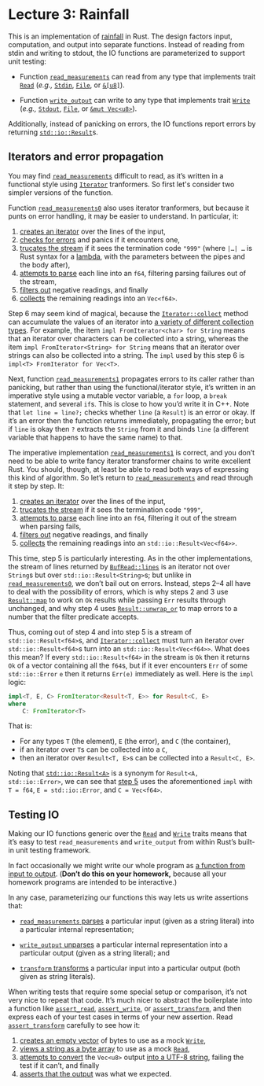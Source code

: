 # Lecture 3: Rainfall

This is an implementation of [rainfall] in Rust. The design factors
input, computation, and output into separate functions. Instead of
reading from stdin and writing to stdout, the IO functions are
parameterized to support unit testing:

  - Function [`read_measurements`] can read from any type that
    implements trait [`Read`] (*e.g.,* [`Stdin`], [`File`], or
    [`&[u8]`][std::slice]).

  - Function [`write_output`] can write to any type that implements
    trait [`Write`] (*e.g.,* [`Stdout`], [`File`], or
    [`&mut Vec<u8>`][`Vec`]).

Additionally, instead of panicking on errors, the IO functions report
errors by returning [`std::io::Result`]s.

## Iterators and error propagation

You may find [`read_measurements`] difficult to read, as it’s written in
a functional style using [`Iterator`] tranformers. So first let's
consider two simpler versions of the function.

Function [`read_measurements0`] also uses iterator tranformers, but
because it punts on error handling, it may be easier to understand. In
particular, it:

 1. [creates an iterator][creates an iterator0] over the lines of the
    input,
 2. [checks for errors][checks for errors0] and panics if it encounters
    one,
 3. [trucates the stream][trucates the stream0] if it sees the
    termination code `"999"` (where `|…| …` is Rust syntax for a
    [lambda], with the parameters between the pipes and the body after),
 4. [attempts to parse][attempts to parse0] each line into an `f64`,
    filtering parsing failures out of the stream,
 5. [filters out][filters out0] negative readings, and finally
 6. [collects][collects0] the remaining readings into an `Vec<f64>`.

Step 6 may seem kind of magical, because the [`Iterator::collect`]
method can accumulate the values of an iterator into [a variety of
different collection types][FromIterator implementors]. For example,
the item `impl FromIterator<char> for String` means that an iterator
over characters can be collected into a string, whereas the item
`impl FromIterator<String> for String` means that an iterator over
strings can also be collected into a string. The `impl` used by this
step 6 is `impl<T> FromIterator for Vec<T>`.

Next, function [`read_measurements1`] propagates errors to its caller
rather than panicking, but rather than using the functional/iterator
style, it’s written in an imperative style using a mutable vector
variable, a `for` loop, a `break` statement, and several `if`s. This is
close to how you’d write it in C++. Note that `let line = line?;` checks
whether `line` (a `Result`) is an error or okay. If it’s an error then
the function returns immediately, propagating the error; but if `line`
is okay then `?` extracts the `String` from it and binds `line` (a
different variable that happens to have the same name) to that.

The imperative implementation [`read_measurements1`] is correct, and you
don’t need to be able to write fancy iterator transformer chains to
write excellent Rust. You should, though, at least be able to read both
ways of expressing this kind of algorithm. So let’s return to
[`read_measurements`] and read through it step by step. It:

 1. [creates an iterator] over the lines of the input,
 2. [trucates the stream] if it sees the termination code `"999"`,
 3. [attempts to parse] each line into an `f64`, filtering it out of the
    stream when parsing fails,
 4. [filters out] negative readings, and finally
 5. [collects] the remaining readings into an
    `std::io::Result<Vec<f64>>`.

This time, step 5 is particularly interesting. As in the other
implementations, the stream of lines returned by [`BufRead::lines`] is
an iterator not over `String`s but over `std::io::Result<String>`s; but
unlike in [`read_measurements0`], we don’t bail out on errors. Instead,
steps 2–4 all have to deal with the possibility of errors, which is why
steps 2 and 3 use [`Result::map`] to work on `Ok` results while passing
`Err` results through unchanged, and why step 4 uses
[`Result::unwrap_or`] to map errors to a number that the filter
predicate accepts.

Thus, coming out of step 4 and into step 5 is a stream of
`std::io::Result<f64>`s, and [`Iterator::collect`] must turn an iterator
over `std::io::Result<f64>`s turn into an `std::io::Result<Vec<f64>>`.
What does this mean? If every `std::io::Result<f64>` in the stream is
`Ok` then it returns `Ok` of a vector containing all the `f64`s, but if
it ever encounters `Err` of some `std::io::Error` `e` then it returns
`Err(e)` immediately as well. Here is the `impl` logic:

```rust
impl<T, E, C> FromIterator<Result<T, E>> for Result<C, E>
where
    C: FromIterator<T>
```

That is:

  - For any types `T` (the element), `E` (the error), and `C` (the
    container),
  - if an iterator over `T`s can be collected into a `C`,
  - then an iterator over `Result<T, E>`s can be collected into
    a `Result<C, E>`.

Noting that [`std::io::Result<A>`][`std::io::Result`] is a synonym for
`Result<A, std::io::Error>`, we can see that [step 5][collects] uses the
aforementioned `impl` with `T = f64`, `E = std::io::Error`, and `C =
Vec<f64>`.

## Testing IO

Making our IO functions generic over the [`Read`] and [`Write`] traits
means that it’s easy to test `read_measurements` and `write_output` from
within Rust’s built-in unit testing framework.

In fact occasionally we might write our whole program as [a function
from input to output][`transform`]. (**Don’t do this on your homework,**
because all your homework programs are intended to be interactive.)

In any case, parameterizing our functions this way lets us write
assertions that:

  - [`read_measurements` parses] a particular input (given as a string
    literal) into a particular internal representation;

  - [`write_output` unparses] a particular internal representation into
    a particular output (given as a string literal); and

  - [`transform` transforms] a particular input into a particular output
    (both given as string literals).

When writing tests that require some special setup or comparison, it’s
not very nice to repeat that code. It’s much nicer to abstract the
boilerplate into a function like [`assert_read`], [`assert_write`], or
[`assert_transform`], and then express each of your test cases in terms
of your new assertion. Read [`assert_transform`] carefully to see how
it:

  1. [creates an empty vector] of bytes to use as a mock [`Write`],
  2. [views a string as a byte array] to use as a mock [`Read`],
  3. [attempts to convert] the `Vec<u8>` output [into a UTF-8
     string][`String::from_utf8`], failing the test if it can’t, and
     finally
  4. [asserts that the output] was what we expected.

[rainfall]:
    http://users.eecs.northwestern.edu/~jesse/course/eecs396rust/labs/rainfall.txt

[`transform`]:
    https://github.com/nu-rust-course/code/blob/master/03-rainfall/src/main.rs#L71-L74

[`read_measurements0`]:
    https://github.com/nu-rust-course/code/blob/master/03-rainfall/src/main.rs#L116-L123

[`read_measurements1`]:
    https://github.com/nu-rust-course/code/blob/master/03-rainfall/src/main.rs#L127-L145

[`read_measurements`]:
    https://github.com/nu-rust-course/code/blob/master/03-rainfall/src/main.rs#L148-L154

[`write_output`]:
    https://github.com/nu-rust-course/code/blob/master/03-rainfall/src/main.rs#L233-L241

[creates an iterator0]:
    https://github.com/nu-rust-course/code/blob/master/03-rainfall/src/main.rs#L117

[checks for errors0]:
    https://github.com/nu-rust-course/code/blob/master/03-rainfall/src/main.rs#L118

[trucates the stream0]:
    https://github.com/nu-rust-course/code/blob/master/03-rainfall/src/main.rs#L119

[attempts to parse0]:
    https://github.com/nu-rust-course/code/blob/master/03-rainfall/src/main.rs#L120

[filters out0]:
    https://github.com/nu-rust-course/code/blob/master/03-rainfall/src/main.rs#L121

[collects0]:
    https://github.com/nu-rust-course/code/blob/master/03-rainfall/src/main.rs#L122

[creates an iterator]:
    https://github.com/nu-rust-course/code/blob/master/03-rainfall/src/main.rs#L149

[trucates the stream]:
    https://github.com/nu-rust-course/code/blob/master/03-rainfall/src/main.rs#L150

[attempts to parse]:
    https://github.com/nu-rust-course/code/blob/master/03-rainfall/src/main.rs#L151

[filters out]:
    https://github.com/nu-rust-course/code/blob/master/03-rainfall/src/main.rs#L152

[collects]:
    https://github.com/nu-rust-course/code/blob/master/03-rainfall/src/main.rs#L153

[`assert_read`]:
    https://github.com/nu-rust-course/code/blob/master/03-rainfall/src/main.rs#L181-L184:

[`assert_write`]:
    https://github.com/nu-rust-course/code/blob/master/03-rainfall/src/main.rs#L263-L269

[`assert_transform`]:
    https://github.com/nu-rust-course/code/blob/master/03-rainfall/src/main.rs#L99-L104

[`read_measurements` parses]:
    https://github.com/nu-rust-course/code/blob/master/03-rainfall/src/main.rs#L161-L178

[`write_output` unparses]:
    https://github.com/nu-rust-course/code/blob/master/03-rainfall/src/main.rs#L247-L260

[`transform` transforms]:
    https://github.com/nu-rust-course/code/blob/master/03-rainfall/src/main.rs#L80-L97

[creates an empty vector]:
    https://github.com/nu-rust-course/code/blob/master/03-rainfall/src/main.rs#L100

[views a string as a byte array]:
    https://github.com/nu-rust-course/code/blob/master/03-rainfall/src/main.rs#L101

[attempts to convert]:
    https://github.com/nu-rust-course/code/blob/master/03-rainfall/src/main.rs#L102

[asserts that the output]:
    https://github.com/nu-rust-course/code/blob/master/03-rainfall/src/main.rs#L103

[lambda]:
    https://doc.rust-lang.org/beta/book/ch13-01-closures.html

[std::slice]:
    https://doc.rust-lang.org/std/primitive.slice.html

[`Vec`]:
    https://doc.rust-lang.org/std/vec/struct.Vec.html

[`Iterator`]:
  https://doc.rust-lang.org/std/iter/trait.Iterator.html

[`Iterator::collect`]:
  https://doc.rust-lang.org/std/iter/trait.Iterator.html#method.collect

[`Read`]:
    https://doc.rust-lang.org/std/io/trait.Read.html

[`Write`]:
    https://doc.rust-lang.org/std/io/trait.Write.html

[`BufRead::lines`]:
    https://doc.rust-lang.org/std/io/trait.BufRead.html#method.lines

[`Stdin`]:
    https://doc.rust-lang.org/std/io/struct.Stdin.html

[`Stdout`]:
    https://doc.rust-lang.org/std/io/struct.Stdout.html

[`File`]:
    https://doc.rust-lang.org/std/io/struct.File.html

[`std::io::Result`]:
    https://doc.rust-lang.org/std/io/type.Result.html

[`stdin`]:
    https://doc.rust-lang.org/std/io/fn.stdin.html

[`stdout`]:
    https://doc.rust-lang.org/std/io/fn.stdout.html

[`Result`]:
    https://doc.rust-lang.org/std/result/enum.Result.html

[`Result::map`]:
    https://doc.rust-lang.org/std/result/enum.Result.html#method.map

[`Result::unwrap_or`]:
    https://doc.rust-lang.org/std/result/enum.Result.html#method.unwrap_or

[`unwrap`]:
    https://doc.rust-lang.org/std/result/enum.Result.html#method.unwrap

[`expect`]:
    https://doc.rust-lang.org/std/result/enum.Result.html#method.expect

[FromIterator implementors]:
    https://doc.rust-lang.org/std/iter/trait.FromIterator.html#implementors

[`String::from_utf8`]:
    https://doc.rust-lang.org/std/string/struct.String.html#method.from_utf8

